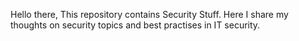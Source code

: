 Hello there, This repository contains Security Stuff. Here I share my thoughts on security topics and best practises in IT security.
